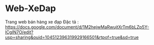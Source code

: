 # Web-XeDap
Trang web bán hàng xe đạp
Đặc tả : https://docs.google.com/document/d/1M2hejwMaRwujtXrTm6bLZp5Y-lCgIN7O/edit?usp=sharing&ouid=104512396319929166501&rtpof=true&sd=true
